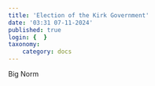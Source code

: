 ```yaml
---
title: 'Election of the Kirk Government'
date: '03:31 07-11-2024'
published: true
login: {  }
taxonomy:
    category: docs
---
```


Big Norm